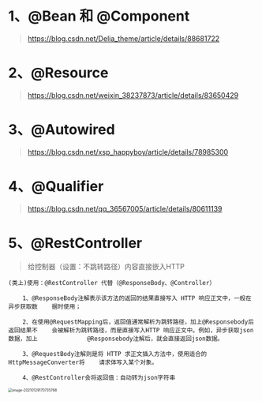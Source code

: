 # 1、@Bean 和 @Component

> https://blog.csdn.net/Delia_theme/article/details/88681722



# 2、@Resource

> https://blog.csdn.net/weixin_38237873/article/details/83650429 





# 3、@Autowired

> https://blog.csdn.net/xsp_happyboy/article/details/78985300



# 4、@Qualifier

> https://blog.csdn.net/qq_36567005/article/details/80611139





# 5、@RestController

> 给控制器（设置：不跳转路径）内容直接嵌入HTTP

~~~
(类上)使用：@RestController 代替（@ResponseBody、@Controller）

    1、@ResponseBody注解表示该方法的返回的结果直接写入 HTTP 响应正文中，一般在异步获取数	据时使用；

	2、在使用@RequestMapping后，返回值通常解析为跳转路径，加上@Responsebody后返回结果不	会被解析为跳转路径，而是直接写入HTTP 响应正文中。例如，异步获取json数据，加上		       	 @Responsebody注解后，就会直接返回json数据。

	3、@RequestBody注解则是将 HTTP 求正文插入方法中，使用适合的HttpMessageConverter将	请求体写入某个对象。
	
	4、@RestController会将返回值：自动转为json字符串
~~~

<img src="https://gitee.com/sheep-are-flying-in-the-sky/my-picture/raw/master/picture6/image-20210129170735768.png" alt="image-20210129170735768" style="zoom:50%;" />